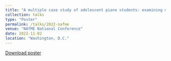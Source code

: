 ```yaml
---
title: "A multiple case study of adolescent piano students: examining motivation through the lens of Interest Development"
collection: talks
type: "Poster"
permalink: /talks/2022-nafme
venue: "NAfME National Conference"
date: 2022-11-02
location: "Washington, D.C."
---
```


[Download poster](https://drive.google.com/file/d/1wE7M2pCZT-RjPfEkKgRQfofDQ6mrtjCz/view?usp=sharing)